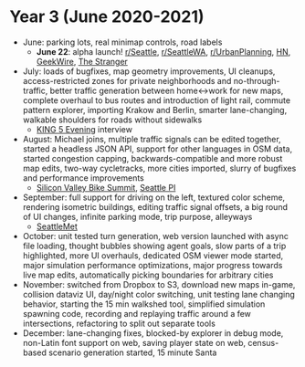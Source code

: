 # Year 3 (June 2020-2021)

- June: parking lots, real minimap controls, road labels
  - **June 22**: alpha launch!
    [r/Seattle](https://old.reddit.com/r/Seattle/comments/hdtucd/ab_street_think_you_can_fix_seattles_traffic/),
    [r/SeattleWA](https://old.reddit.com/r/SeattleWA/comments/hdttu8/ab_street_think_you_can_fix_seattles_traffic/),
    [r/UrbanPlanning](https://old.reddit.com/r/urbanplanning/comments/hdylmo/ab_street_a_traffic_simulation_game/),
    [HN](https://news.ycombinator.com/item?id=23605048#23608365),
    [GeekWire](https://www.geekwire.com/2020/want-fix-seattle-traffic-redditor-makes-game-allows-players-tweak-city-streets/),
    [The Stranger](https://www.thestranger.com/slog/2020/06/29/43999454/ab-streets-game-lets-you-create-the-seattle-street-grid-of-your-dreams)
- July: loads of bugfixes, map geometry improvements, UI cleanups,
  access-restricted zones for private neighborhoods and no-through-traffic,
  better traffic generation between home<->work for new maps, complete overhaul
  to bus routes and introduction of light rail, commute pattern explorer,
  importing Krakow and Berlin, smarter lane-changing, walkable shoulders for
  roads without sidewalks
  - [KING 5 Evening](https://www.youtube.com/watch?v=Pk8V-egsUxU) interview
- August: Michael joins, multiple traffic signals can be edited together,
  started a headless JSON API, support for other languages in OSM data, started
  congestion capping, backwards-compatible and more robust map edits, two-way
  cycletracks, more cities imported, slurry of bugfixes and performance
  improvements
  - [Silicon Valley Bike Summit](https://bikesiliconvalley.org/2020/07/poster_dustin-carlino/),
    [Seattle PI](https://www.seattlepi.com/local/transportation/slideshow/solve-Seattles-traffic-problem-in-this-video-game-205839.php)
- September: full support for driving on the left, textured color scheme,
  rendering isometric buildings, editing traffic signal offsets, a big round of
  UI changes, infinite parking mode, trip purpose, alleyways
  - [SeattleMet](https://www.seattlemet.com/news-and-city-life/2020/09/a-new-game-allows-you-to-redesign-seattle-streets)
- October: unit tested turn generation, web version launched with async file
  loading, thought bubbles showing agent goals, slow parts of a trip
  highlighted, more UI overhauls, dedicated OSM viewer mode started, major
  simulation performance optimizations, major progress towards live map edits,
  automatically picking boundaries for arbitrary cities
- November: switched from Dropbox to S3, download new maps in-game, collision
  dataviz UI, day/night color switching, unit testing lane changing behavior,
  starting the 15 min walkshed tool, simplified simulation spawning code,
  recording and replaying traffic around a few intersections, refactoring to
  split out separate tools
- December: lane-changing fixes, blocked-by explorer in debug mode, non-Latin
  font support on web, saving player state on web, census-based scenario
  generation started, 15 minute Santa
